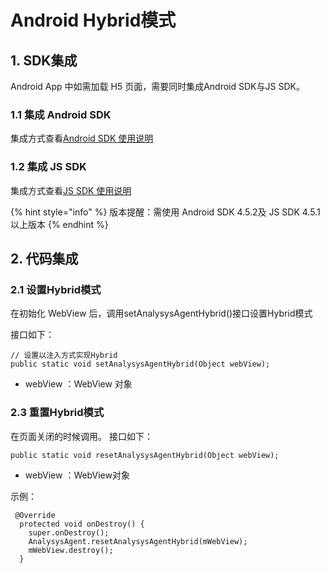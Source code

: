 # Android Hybrid模式

## 1. SDK集成

Android App 中如需加载 H5 页面，需要同时集成Android SDK与JS SDK。

### 1.1 集成 Android SDK

集成方式查看[Android SDK 使用说明](./)

### 1.2 集成 JS SDK

集成方式查看[JS SDK 使用说明](https://docs.analysys.cn/ark/integration/sdk/js)

{% hint style="info" %}
版本提醒：需使用 Android SDK 4.5.2及 JS SDK 4.5.1以上版本
{% endhint %}

## 2. 代码集成

### 2.1 设置Hybrid模式

在初始化 WebView 后，调用setAnalysysAgentHybrid()接口设置Hybrid模式

 接口如下：

```
// 设置以注入方式实现Hybrid
public static void setAnalysysAgentHybrid(Object webView);
```

* webView ：WebView 对象

### 2.3 重置Hybrid模式

在页面关闭的时候调用。 接口如下：

```
public static void resetAnalysysAgentHybrid(Object webView);
```

* webView ：WebView对象

示例：

```
 @Override
  protected void onDestroy() {
    super.onDestroy();
    AnalysysAgent.resetAnalysysAgentHybrid(mWebView);
    mWebView.destroy();
  }
```

##

